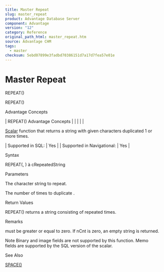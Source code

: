 ```yaml
---
title: Master Repeat
slug: master_repeat
product: Advantage Database Server
component: Advantage
version: "12"
category: Reference
original_path_html: master_repeat.htm
source: Advantage CHM
tags:
  - master
checksum: 5ebd07899e3fadbd70386151d7a17d7fea57e01e
---
```


# Master Repeat

REPEAT()

REPEAT()

Advantage Concepts

| REPEAT()  Advantage Concepts |  |  |  |  |

[Scalar](master_supported_scalar_functions.md) function that returns a string with given characters duplicated 1 or more times.

| Supported in SQL: | Yes |
| Supported in Navigational: | Yes |

Syntax

REPEAT(<cString>, <nCnt>) à cRepeatedString

Parameters

<cString> The character string to repeat.

<nCnt> The number of times to duplicate <cString>.

Return Values

REPEAT() returns a string consisting of <cString> repeated <nCnt> times.

Remarks

<nCnt> must be greater or equal to zero. If nCnt is zero, an empty string is returned.

Note Binary and image fields are not supported by this function. Memo fields are supported by the SQL version of the scalar.

See Also

[SPACE()](master_space.md)
